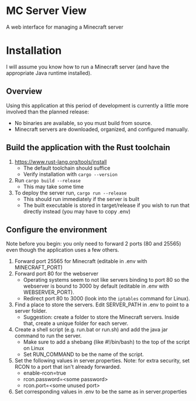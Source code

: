 # MC Server View

A web interface for managing a Minecraft server

# Installation
I will assume you know how to run a Minecraft server (and have the appropriate Java runtime installed).

## Overview
Using this application at this period of development is currently a little more involved than the planned release:
- No binaries are available, so you must build from source.
- Minecraft servers are downloaded, organized, and configured manually.

## Build the application with the Rust toolchain
1. https://www.rust-lang.org/tools/install
    - The default toolchain should suffice
    - Verify installation with `cargo --version`
2. Run `cargo build --release`
    - This may take some time
3. To deploy the server run, `cargo run --release`
    - This should run immediately if the server is built
    - The built executable is stored in target/release if you wish to run that directly instead (you may have to copy .env)

## Configure the environment
Note before you begin: you only need to forward 2 ports (80 and 25565) even though the application uses a few others.

1. Forward port 25565 for Minecraft (editable in .env with MINECRAFT_PORT)
2. Forward port 80 for the webserver
    - Operating systems seem to not like servers binding to port 80 so the webserver is bound to 3000 by default (editable in .env with WEBSERVER_PORT).
    - Redirect port 80 to 3000 (look into the `iptables` command for Linux).
3. Find a place to store the servers. Edit SERVER_PATH in .env to point to a server folder.
    - Suggestion: create a folder to store the Minecraft servers. Inside that, create a unique folder for each server.
4. Create a shell script (e.g. run.bat or run.sh) and add the java jar command to run the server.
    - Make sure to add a shebang (like #!/bin/bash) to the top of the script on Linux
    - Set RUN_COMMAND to be the name of the script.
5. Set the following values in server.properties. Note: for extra security, set RCON to a port that isn't already forwarded.
    - enable-rcon=true
	- rcon.password=\<some password\>
	- rcon.port=\<some unused port\>
6. Set corresponding values in .env to be the same as in server.properties
